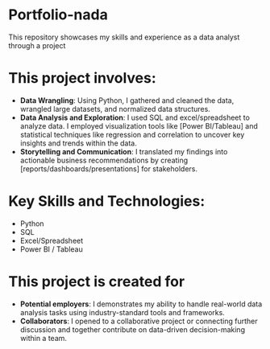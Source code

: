 # Portfolio-nada
This repository showcases my skills and experience as a data analyst through a project

# This project involves:
- **Data Wrangling**: Using Python, I gathered and cleaned the data, wrangled large datasets, and normalized data structures.
- **Data Analysis and Exploration**: I used SQL and excel/spreadsheet to analyze data. I employed visualization tools like [Power BI/Tableau] and statistical techniques like regression and correlation to uncover key insights and trends within the data.
- **Storytelling and Communication**: I translated my findings into actionable business recommendations by creating [reports/dashboards/presentations] for stakeholders.

# Key Skills and Technologies:
- Python
- SQL
- Excel/Spreadsheet
- Power BI / Tableau

# This project is created for
- **Potential employers**: I demonstrates my ability to handle real-world data analysis tasks using industry-standard tools and frameworks.
- **Collaborators**: I opened to a collaborative project or connecting further discussion and together contribute on data-driven decision-making within a team.
